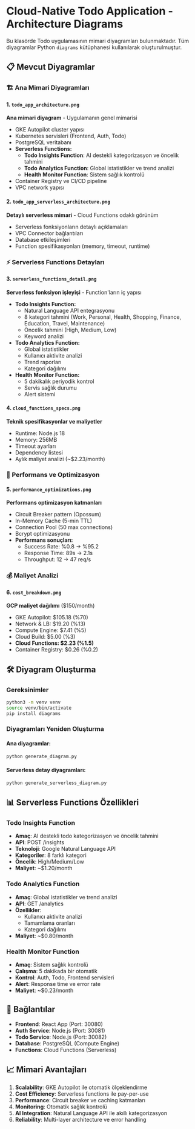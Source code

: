 # Cloud-Native Todo Application - Architecture Diagrams

Bu klasörde Todo uygulamasının mimari diyagramları bulunmaktadır. Tüm diyagramlar Python `diagrams` kütüphanesi kullanılarak oluşturulmuştur.

## 📋 Mevcut Diyagramlar

### 🏗️ Ana Mimari Diyagramları

#### 1. `todo_app_architecture.png`
**Ana mimari diyagram** - Uygulamanın genel mimarisi
- GKE Autopilot cluster yapısı
- Kubernetes servisleri (Frontend, Auth, Todo)
- PostgreSQL veritabanı
- **Serverless Functions:**
  - **Todo Insights Function**: AI destekli kategorizasyon ve öncelik tahmini
  - **Todo Analytics Function**: Global istatistikler ve trend analizi
  - **Health Monitor Function**: Sistem sağlık kontrolü
- Container Registry ve CI/CD pipeline
- VPC network yapısı

#### 2. `todo_app_serverless_architecture.png`
**Detaylı serverless mimari** - Cloud Functions odaklı görünüm
- Serverless fonksiyonların detaylı açıklamaları
- VPC Connector bağlantıları
- Database etkileşimleri
- Function spesifikasyonları (memory, timeout, runtime)

### ⚡ Serverless Functions Detayları

#### 3. `serverless_functions_detail.png`
**Serverless fonksiyon işleyişi** - Function'ların iç yapısı
- **Todo Insights Function:**
  - Natural Language API entegrasyonu
  - 8 kategori tahmini (Work, Personal, Health, Shopping, Finance, Education, Travel, Maintenance)
  - Öncelik tahmini (High, Medium, Low)
  - Keyword analizi
- **Todo Analytics Function:**
  - Global istatistikler
  - Kullanıcı aktivite analizi
  - Trend raporları
  - Kategori dağılımı
- **Health Monitor Function:**
  - 5 dakikalık periyodik kontrol
  - Servis sağlık durumu
  - Alert sistemi

#### 4. `cloud_functions_specs.png`
**Teknik spesifikasyonlar ve maliyetler**
- Runtime: Node.js 18
- Memory: 256MB
- Timeout ayarları
- Dependency listesi
- Aylık maliyet analizi (~$2.23/month)

### 🚀 Performans ve Optimizasyon

#### 5. `performance_optimizations.png`
**Performans optimizasyon katmanları**
- Circuit Breaker pattern (Opossum)
- In-Memory Cache (5-min TTL)
- Connection Pool (50 max connections)
- Bcrypt optimizasyonu
- **Performans sonuçları:**
  - Success Rate: %0.8 → %95.2
  - Response Time: 89s → 2.1s
  - Throughput: 12 → 47 req/s

### 💰 Maliyet Analizi

#### 6. `cost_breakdown.png`
**GCP maliyet dağılımı** ($150/month)
- GKE Autopilot: $105.18 (%70)
- Network & LB: $19.20 (%13)
- Compute Engine: $7.41 (%5)
- Cloud Build: $5.00 (%3)
- **Cloud Functions: $2.23 (%1.5)**
- Container Registry: $0.26 (%0.2)

## 🛠️ Diyagram Oluşturma

### Gereksinimler
```bash
python3 -m venv venv
source venv/bin/activate
pip install diagrams
```

### Diyagramları Yeniden Oluşturma

#### Ana diyagramlar:
```bash
python generate_diagram.py
```

#### Serverless detay diyagramları:
```bash
python generate_serverless_diagram.py
```

## 📊 Serverless Functions Özellikleri

### Todo Insights Function
- **Amaç**: AI destekli todo kategorizasyon ve öncelik tahmini
- **API**: POST /insights
- **Teknoloji**: Google Natural Language API
- **Kategoriler**: 8 farklı kategori
- **Öncelik**: High/Medium/Low
- **Maliyet**: ~$1.20/month

### Todo Analytics Function
- **Amaç**: Global istatistikler ve trend analizi
- **API**: GET /analytics
- **Özellikler**: 
  - Kullanıcı aktivite analizi
  - Tamamlama oranları
  - Kategori dağılımı
- **Maliyet**: ~$0.80/month

### Health Monitor Function
- **Amaç**: Sistem sağlık kontrolü
- **Çalışma**: 5 dakikada bir otomatik
- **Kontrol**: Auth, Todo, Frontend servisleri
- **Alert**: Response time ve error rate
- **Maliyet**: ~$0.23/month

## 🔗 Bağlantılar

- **Frontend**: React App (Port: 30080)
- **Auth Service**: Node.js (Port: 30081)
- **Todo Service**: Node.js (Port: 30082)
- **Database**: PostgreSQL (Compute Engine)
- **Functions**: Cloud Functions (Serverless)

## 📈 Mimari Avantajları

1. **Scalability**: GKE Autopilot ile otomatik ölçeklendirme
2. **Cost Efficiency**: Serverless functions ile pay-per-use
3. **Performance**: Circuit breaker ve caching katmanları
4. **Monitoring**: Otomatik sağlık kontrolü
5. **AI Integration**: Natural Language API ile akıllı kategorizasyon
6. **Reliability**: Multi-layer architecture ve error handling 